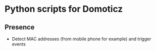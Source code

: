 # Python scripts for Domoticz

## Presence
* Detect MAC addresses (from mobile phone for example) and trigger events
